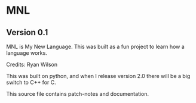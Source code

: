 # MNL

## Version 0.1

MNL is My New Language. This was built as a fun project to learn how a language works.

Credits: Ryan Wilson

This was built on python, and when I release version 2.0 there will be a big switch to C++ for C.

This source file contains patch-notes and documentation.
